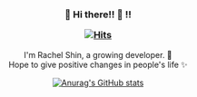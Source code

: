 <h3 align="center"> 👋 Hi there!! 👋 !!
 <br />
 
  [![Hits](https://hits.seeyoufarm.com/api/count/incr/badge.svg?url=https%3A%2F%2Fgithub.com%2Frachel490&count_bg=%23F50071&title_bg=%23494644&icon=&icon_color=%23EDDCDC&title=hits&edge_flat=false)](https://hits.seeyoufarm.com)

</h3>
<p align="center">
I'm Rachel Shin, a growing developer. 🌱 <br>
Hope to give positive changes in people's life ✨
 
<!-- stats  -->
 <div align="center">
  
[![Anurag's GitHub stats](https://github-readme-stats.vercel.app/api?username=rachel490)](https://github.com/anuraghazra/github-readme-stats)
  </div>
  
</p>

